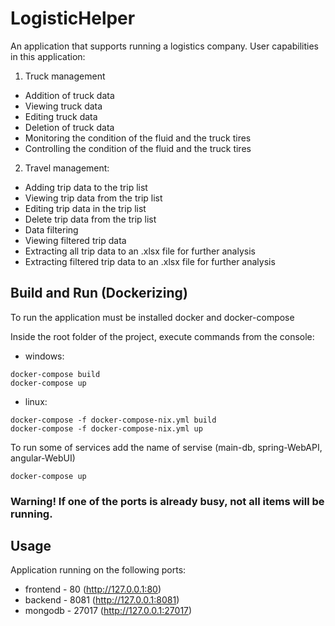 # LogisticHelper
An application that supports running a logistics company.
User capabilities in this application:

1) Truck management
- Addition of truck data
- Viewing truck data
- Editing truck data
- Deletion of truck data
- Monitoring the condition of the fluid and the truck tires
- Controlling the condition of the fluid and the truck tires

2) Travel management:
- Adding trip data to the trip list
- Viewing trip data from the trip list
- Editing trip data in the trip list
- Delete trip data from the trip list
- Data filtering
- Viewing filtered trip data
- Extracting all trip data to an .xlsx file for further analysis
- Extracting filtered trip data to an .xlsx file for further analysis

## Build and Run (Dockerizing)
To run the application must be installed docker and docker-compose

Inside the root folder of the project, execute commands from the console:

- windows:

```
docker-compose build
docker-compose up
```

- linux:

```
docker-compose -f docker-compose-nix.yml build
docker-compose -f docker-compose-nix.yml up
```

To run some of services add the name of servise (main-db, spring-WebAPI, angular-WebUI)

```
docker-compose up 
```

### Warning! If one of the ports is already busy, not all items will be running.

## Usage

Application running on the following ports:

- frontend - 80 (http://127.0.0.1:80)
- backend - 8081 (http://127.0.0.1:8081)
- mongodb - 27017 (http://127.0.0.1:27017)
